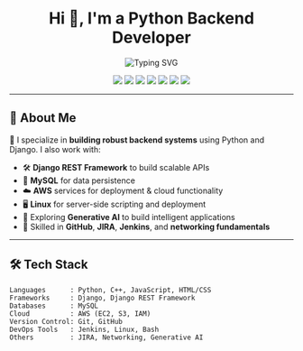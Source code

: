 <h1 align="center">Hi 👋, I'm a Python Backend Developer</h1>
<p align="center">
  <img src="https://readme-typing-svg.demolab.com?font=Fira+Code&weight=500&size=24&pause=1000&color=1B9AF7&center=true&vCenter=true&width=435&lines=Python+Backend+Developer;Django+%7C+DRF+%7C+MySQL+%7C+AWS+%7C+Linux;Passionate+about+Clean+Architecture+%26+APIs" alt="Typing SVG" />
</p>

<p align="center">
  <img src="https://img.shields.io/badge/Python-3776AB?style=for-the-badge&logo=python&logoColor=white"/>
  <img src="https://img.shields.io/badge/Django-092E20?style=for-the-badge&logo=django&logoColor=white"/>
  <img src="https://img.shields.io/badge/REST%20API-FF6F00?style=for-the-badge&logo=fastapi&logoColor=white"/>
  <img src="https://img.shields.io/badge/MySQL-00758F?style=for-the-badge&logo=mysql&logoColor=white"/>
  <img src="https://img.shields.io/badge/AWS-FF9900?style=for-the-badge&logo=amazonaws&logoColor=white"/>
  <img src="https://img.shields.io/badge/Linux-FCC624?style=for-the-badge&logo=linux&logoColor=black"/>
  <img src="https://img.shields.io/badge/GitHub-100000?style=for-the-badge&logo=github&logoColor=white"/>
</p>

---

## 🚀 About Me

🔧 I specialize in **building robust backend systems** using Python and Django. I also work with:

- 🛠 **Django REST Framework** to build scalable APIs  
- 💾 **MySQL** for data persistence  
- ☁️ **AWS** services for deployment & cloud functionality  
- 🖥 **Linux** for server-side scripting and deployment  
- 🤖 Exploring **Generative AI** to build intelligent applications  
- 🔗 Skilled in **GitHub**, **JIRA**, **Jenkins**, and **networking fundamentals**

---

## 🛠️ Tech Stack

```plaintext
Languages      : Python, C++, JavaScript, HTML/CSS
Frameworks     : Django, Django REST Framework
Databases      : MySQL
Cloud          : AWS (EC2, S3, IAM)
Version Control: Git, GitHub
DevOps Tools   : Jenkins, Linux, Bash
Others         : JIRA, Networking, Generative AI

